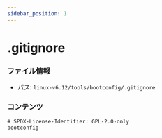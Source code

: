 ```yaml
---
sidebar_position: 1
---
```

# .gitignore

### ファイル情報

- パス: `linux-v6.12/tools/bootconfig/.gitignore`

### コンテンツ

```gitignore
# SPDX-License-Identifier: GPL-2.0-only
bootconfig

```
